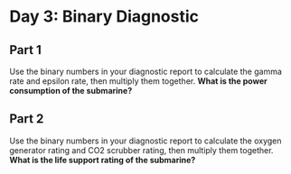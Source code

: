 # Day 3: Binary Diagnostic

## Part 1

Use the binary numbers in your diagnostic report to calculate the gamma rate and epsilon rate, then multiply them together. **What is the power consumption of the submarine?** 

## Part 2

Use the binary numbers in your diagnostic report to calculate the oxygen generator rating and CO2 scrubber rating, then multiply them together. **What is the life support rating of the submarine?**

<day3-Viewer />